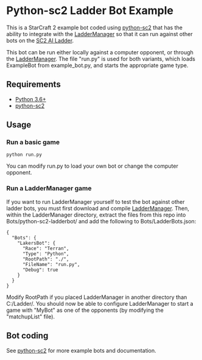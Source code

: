 # Python-sc2 Ladder Bot Example
This is a StarCraft 2 example bot coded using [python-sc2](https://github.com/Dentosal/python-sc2) that has the ability to integrate with the [LadderManager](https://github.com/Cryptyc/Sc2LadderServer) so that it can run against other bots on the [SC2 AI Ladder](http://sc2ai.net).

This bot can be run either locally against a computer opponent, or through the [LadderManager](https://github.com/Cryptyc/Sc2LadderServer). The file "run.py" is used for both variants, which loads ExampleBot from example_bot.py, and starts the appropriate game type.

## Requirements
* [Python 3.6+](https://www.python.org/downloads/)
* [python-sc2](https://github.com/Dentosal/python-sc2)

## Usage

### Run a basic game 
```
python run.py
```
You can modify run.py to load your own bot or change the computer opponent.

### Run a LadderManager game
If you want to run LadderManager yourself to test the bot against other ladder bots, you must first download and compile [LadderManager](https://github.com/Cryptyc/Sc2LadderServer). Then, within the LadderManager directory, extract the files from this repo into Bots/python-sc2-ladderbot/ and add the following to Bots/LadderBots.json:
```
{
  "Bots": {
    "LakersBot": {
      "Race": "Terran",
      "Type": "Python",
      "RootPath": "./",
      "FileName": "run.py",
	  "Debug": true
    }
  }
}
```
Modify RootPath if you placed LadderManager in another directory than C:/Ladder/. You should now be able to configure LadderManager to start a game with "MyBot" as one of the opponents (by modifying the "matchupList" file).

## Bot coding
See [python-sc2](https://github.com/Dentosal/python-sc2) for more example bots and documentation.
